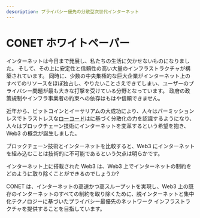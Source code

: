 ```yaml
---
description: プライバシー優先の分散型次世代インターネット
---
```


# CONET ホワイトペーパー

インターネットは今日まで発展し、私たちの生活に欠かせないものになりました。 そして、その上に安定性と信頼性の高い大量のインフラストラクチャが構築されています。 同時に、少数の中央集権的な巨大企業がインターネット上のすべてのリソースをほぼ独占し、やりたいことさえできてしまい、ユーザーのプライバシー問題が最も大きな打撃を受けている分野となっています。 政府の政策規制やインフラ事業者の約束への依存はもはや信頼できません。&#x20;

近年から、ビットコインとイーサリアムの大成功により、人々はパーミッションレスでトラストレスな[ローコード](https://www.designet.co.jp/faq/term/?id=44Ot44O844Kz44O844OJ77yITG93LWNvZGXvvIk)はに基づく分散化の力を認識するようになり、人々はブロックチェーン技術にインターネットを変革するという希望を抱き、Web3 の概念が誕生しました。&#x20;

ブロックチェーン技術とインターネットを比較すると、Web3 にインターネットを組み込むことは技術的に不可能であるという欠点は明らかです。&#x20;

インターネット上に搭載された Web3 は、Web3 上でインターネットの制約をどのように取り除くことができるのでしょうか?&#x20;

CONET は、インターネットの高速かつ高スループットを実現し、Web3 上の既存のインターネットのすべての制約を取り除くために、脱インターネットと集中化テクノロジーに基づいたプライバシー最優先のネットワーク インフラストラクチャを提供することを目指しています。
